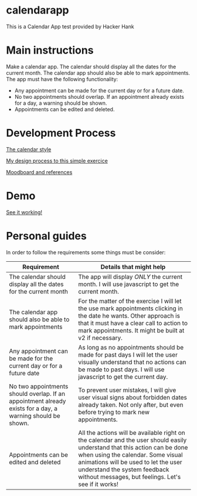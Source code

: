 # calendarapp
This is a Calendar App test provided by Hacker Hank

# Main instructions

Make a calendar app. The calendar should display all the dates for the current month. The calendar app should also be able to mark appointments. The app must have the following functionality:

* Any appointment can be made for the current day or for a future date.
* No two appointments should overlap. If an appointment already exists for a day, a warning should be shown.
* Appointments can be edited and deleted.

# Development Process

[The calendar style](http://bit.ly/calendarstyle)

[My design process to this simple exercice](http://bit.ly/calendarprocess)

[Moodboard and references](http://bit.ly/calendarreferences)

# Demo

[See it working!](http://bit.ly/calendarcodepen)

# Personal guides

In order to follow the requirements some things must be consider:

| Requirement | Details that might help |
| ------ | ------ |
| The calendar should display all the dates for the current month | The app will display *ONLY* the current month. I will use javascript to get the current month. |
| The calendar app should also be able to mark appointments | For the matter of the exercise I will let the use mark appointments clicking in the date he wants. Other approach is that it must have a clear call to action to mark appointments. It might be built at v2 if necessary.  |
| Any appointment can be made for the current day or for a future date | As long as no appointments should be made for past days I will let the user visually understand that no actions can be made to past days. I will use javascript to get the current day. |
| No two appointments should overlap. If an appointment already exists for a day, a warning should be shown. | To prevent user mistakes, I will give user visual signs about forbidden dates already taken. Not only after, but even before trying to mark new appointments. |
| Appointments can be edited and deleted | All the actions will be available right on the calendar and the user should easily  understand that this action can be done when using the calendar. Some visual animations will be used to let the user understand the system feedback without messages, but feelings. Let's see if it works! |

